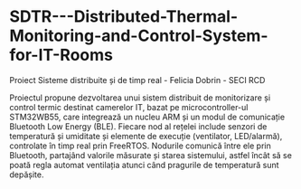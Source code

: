 # SDTR---Distributed-Thermal-Monitoring-and-Control-System-for-IT-Rooms
Proiect Sisteme distribuite și de timp real - Felicia Dobrin - SECI RCD

Proiectul propune dezvoltarea unui sistem distribuit de monitorizare și control termic destinat camerelor IT, bazat pe microcontroller-ul STM32WB55, care integrează un nucleu ARM și un modul de comunicație Bluetooth Low Energy (BLE). Fiecare nod al rețelei include senzori de temperatură și umiditate și elemente de execuție (ventilator, LED/alarmă), controlate în timp real prin FreeRTOS. Nodurile comunică între ele prin Bluetooth, partajând valorile măsurate și starea sistemului, astfel încât să se poată regla automat ventilația atunci când pragurile de temperatură sunt depășite.
